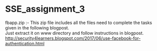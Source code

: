 # SSE_assignment_3  
fbapp.zip :- This zip file includes all the files need to complete the tasks given in the following blogpost.  
Just extract it on www directory and follow instructions in blogpost.  
http://security4learners.blogspot.com/2017/06/use-facebook-for-authentication.html  
